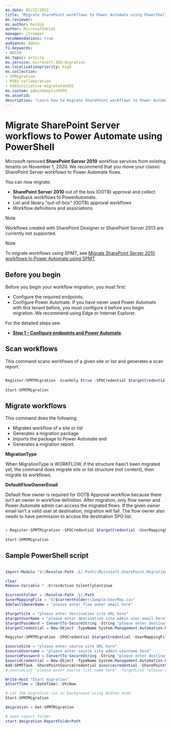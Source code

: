 ```yaml
---
ms.date: 02/22/2022
title: "Migrate SharePoint workflows to Power Automate using PowerShell"
ms.reviewer: 
ms.author: heidip
author: MicrosoftHeidi
manager: jtremper
recommendations: true
audience: Admin
f1.keywords:
- NOCSH
ms.topic: article
ms.service: microsoft-365-migration
ms.localizationpriority: high
ms.collection:
- SPMigration
- M365-collaboration
- m365initiative-migratetom365
ms.custom: admindeeplinkSPO
ms.assetid: 
description: "Learn how to migrate SharePoint workflows to Power Automate using PowerShell cmdlets."
---
```



# Migrate SharePoint Server workflows to Power Automate using PowerShell

Microsoft removed **SharePoint Server 2010** workflow services from existing tenants on November 1, 2020. We recommend that you move your classic SharePoint Server workflows to Power Automate flows. 

You can now migrate:

- **SharePoint Server 2010** out of the box (OOTB) approval and collect feedback workflows to PowerAutomate.
- List and library "out-of-box" (OOTB) approval workflows
- Workflow definitions and associations

>[!Note]
> Workflows created with SharePoint Designer or SharePoint Server 2013 are currently not supported.

>[!Note]
>To migrate workflows using SPMT, see [Migrate SharePoint Server 2010 workflows to Power Automate using SPMT](spmt-workflow-overview.md)

## Before you begin

Before you begin your workflow migration, you must first:

- Configure the required endpoints. 
- Configure Power Automate. If you have never used Power Automate with this tenant before, you must configure it before you begin migration. We recommend using Edge or Internet Explorer.

For the detailed steps see:
- [**Step 1 - Configure endpoints and Power Automate**](spmt-workflow-step1.md).

## Scan workflows

This command scans workflows of a given site or list and generates a scan report. 

```powershell

Register-SPMTMigration -ScanOnly $true -SPOCredential $targetCredential -UserMappingFile $userMappingFile -MigrationType WORKFLOW -DefaultFlowOwnerEmail  $defaultOwnerName -Force
...
Start-SPMTMigration

```

## Migrate workflows

This command does the following:

-  Migrates workflow of a site or list
-  Generates a migration package
-  Imports the package to Power Automate and 
-  Generates a migration report. 

**MigrationType**

When MigrationType is WORKFLOW, if the structure hasn't been migrated yet, the command does migrate site or list structure (not content), then migrate its workflows.

**DefaultFlowOwnerEmail**

Default flow owner is required for OOTB Approval workflow because there isn’t an owner in workflow definition. After migration, only flow owner and Power Automate admin can access the migrated flows. If the given owner email isn't a valid user at destination, migration will fail. The flow owner also needs to have permission to access the destination SPO list.

```powershell

> Register-SPMTMigration -SPOCredential $targetCredential -UserMappingFile $userMappingFile -MigrationType WORKFLOW -DefaultFlowOwnerEmail $defaultOwnerName -Force
...
Start-SPMTMigration

```


## Sample PowerShell script

```powershell

Import-Module "$((Resolve-Path .\).Path)\Microsoft.SharePoint.MigrationTool.PowerShell.dll"

clear
Remove-Variable * -ErrorAction SilentlyContinue

$currentFolder = (Resolve-Path .\).Path
$userMappingFile = "$($currentFolder)\Sample-UserMap.csv"
$defaultOwnerName = "please enter flow owner email here"

$targetSite = "please enter destination site URL here"
$targetUserName = "please enter destination site admin user email here"
$targetPassWord = ConvertTo-SecureString -String "please enter destination user password here" -AsPlainText -Force 
$targetCredential = New-Object -TypeName System.Management.Automation.PSCredential -ArgumentList $targetUserName, $targetPassWord

Register-SPMTMigration -SPOCredential $targetCredential -UserMappingFile $userMappingFile -IgnoreUpdate -MigrationType WORKFLOW -DefaultFlowOwnerEmail $defaultOwnerName -Force

$sourceSite = "please enter source site URL here"
$sourceUsername = "please enter source site admin username here"
$sourcePassword = ConvertTo-SecureString -String "please enter destination user password here" -AsPlainText -Force
$sourceCredential = New-Object -TypeName System.Management.Automation.PSCredential -ArgumentList $sourceUsername, $sourcePassword
Add-SPMTTask -SharePointSourceCredential $sourcecredential -SharePointSourceSiteUrl $sourceSite -TargetSiteUrl $targetSite `
#-SourceList "please enter source list name here" -TargetList "please enter destination list name here"

Write-Host "Start migration"
$StartTime = [DateTime]::UtcNow

# Let the migration run in background using NoShow mode
Start-SPMTMigration

$migration = Get-SPMTMigration

# open report folder
start $migration.ReportFolderPath

```

